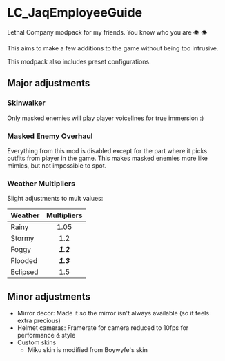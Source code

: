 # LC_JaqEmployeeGuide
Lethal Company modpack for my friends. You know who you are 👁️   👁️

This aims to make a few additions to the game without being too intrusive.

This modpack also includes preset configurations.

## Major adjustments

### Skinwalker
Only masked enemies will play player voicelines for true immersion :)

### Masked Enemy Overhaul
Everything from this mod is disabled except for the part where it picks outfits from player in the game. This makes masked enemies more like mimics, but not impossible to spot.

### Weather Multipliers
Slight adjustments to mult values:

| **Weather** | **Multipliers** |
|-------------|:---------------:|
| Rainy       | 1.05            |
| Stormy      | 1.2             |
| Foggy       | **_1.2_**       |
| Flooded     | **_1.3_**       |
| Eclipsed    | 1.5             |

## Minor adjustments
- Mirror decor: Made it so the mirror isn't always available (so it feels extra precious)
- Helmet cameras: Framerate for camera reduced to 10fps for performance & style
- Custom skins
  - Miku skin is modified from Boywyfe's skin